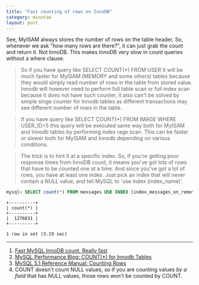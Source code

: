 ```yaml
---
title: "Fast counting of rows on InnoDB"
category: minutae
layout: post
---
```


See, MyISAM always stores the number of rows on the table header. So, whenever
we ask "how many rows are there?", it can just grab the count and return it. Not
InnoDB. This makes InnoDB very slow in count queries without a where clause.

> So if you have query like SELECT COUNT(*) FROM USER It will be much faster for
> MyISAM (MEMORY and some others) tables because they would simply read number
> of rows in the table from stored value. Innodb will however need to perform
> full table scan or full index scan because it does not have such counter, it
> also can't be solved by simple singe counter for Innodb tables as different
> transactions may see different number of rows in the table.

> If you have query like SELECT COUNT(*) FROM IMAGE WHERE USER_ID=5 this query
> will be executed same way both for MyISAM and Innodb tables by performing
> index rage scan. This can be faster or slower both for MyISAM and Innodb
> depending on various conditions.

> The trick is to hint it at a specific index. So, if you're getting poor
> response times from InnoDB count, it means you've got lots of rows that have
> to be counted one at a time. And since you've got a lot of rows, you have at
> least one index. Just pick an index that will never contain a NULL value, and
> tell MySQL to 'use index (index_name)'.

```sql
mysql> SELECT count(*) FROM messages USE INDEX (index_messages_on_remote_created_at);
```

```
+----------+
| count(*) |
+----------+
|  1276831 |
+----------+

1 row in set (3.19 sec)
```

---

1. [Fast MySQL InnoDB count. Really fast][link1]
2. [MySQL Performance Blog: COUNT(*) for Innodb Tables][link2]
3. [MySQL 5.1 Reference Manual: Counting Rows][link3]
4. COUNT doesn't count NULL values, so if you are counting values _by a field_ that has NULL values, those rows won't be counted by COUNT.

[link1]: http://www.cloudspace.com/blog/2009/08/06/fast-mysql-innodb-count-really-fast/
[link2]: http://www.mysqlperformanceblog.com/2006/12/01/count-for-innodb-tables/
[link3]: http://dev.mysql.com/doc/refman/5.1/en/counting-rows.html
